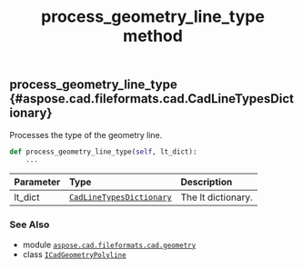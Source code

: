 ﻿---
title: process_geometry_line_type method
second_title: Aspose.CAD for Python via .NET API References
description: 
type: docs
weight: 40
url: /python-net/aspose.cad.fileformats.cad.geometry/icadgeometrypolyline/process_geometry_line_type/
is_root: false
---

## process_geometry_line_type {#aspose.cad.fileformats.cad.CadLineTypesDictionary}

Processes the type of the geometry line.



```python
def process_geometry_line_type(self, lt_dict):
    ...
```


| Parameter | Type | Description |
| :- | :- | :- |
| lt_dict | [`CadLineTypesDictionary`](/cad/python-net/aspose.cad.fileformats.cad/cadlinetypesdictionary) | The lt dictionary. |



### See Also
* module [`aspose.cad.fileformats.cad.geometry`](../../)
* class [`ICadGeometryPolyline`](/cad/python-net/aspose.cad.fileformats.cad.geometry/icadgeometrypolyline)
